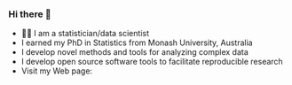 ### Hi there 👋

<!--
**pridiltal/pridiltal** is a ✨ _special_ ✨ repository because its `README.md` (this file) appears on your GitHub profile.

Here are some ideas to get you started:

- 🔭 I’m currently working on ...
- 🌱 I’m currently learning ...
- 👯 I’m looking to collaborate on ...
- 🤔 I’m looking for help with ...
- 💬 Ask me about ...
- 📫 How to reach me: ...
- 😄 Pronouns: ...
- ⚡ Fun fact: ...
-->

- 👩‍💻 I am a statistician/data scientist 
- I earned my PhD in Statistics from Monash University, Australia
- I develop novel methods and tools for analyzing complex data
- I develop open source software tools to facilitate reproducible research
- Visit my Web page:
